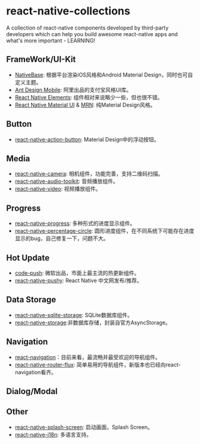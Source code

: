 # react-native-collections
A collection of react-native components developed by third-party developers which can help you build awesome react-native apps and what's more important - LEARNING!

## FrameWork/UI-Kit
* [NativeBase](https://github.com/GeekyAnts/NativeBase): 根据平台渲染iOS风格和Android Material Design，同时也可自定义主题。
* [Ant Design Mobile](https://github.com/ant-design/ant-design-mobile): 阿里出品的支付宝风格UI库。
* [React Native Elements](https://github.com/react-native-training/react-native-elements): 组件相对来说略少一些，但也很不错。
* [React Native Material UI](https://github.com/xotahal/react-native-material-ui) & [MRN](https://github.com/binggg/mrn): 纯Material Design风格。

## Button
* [react-native-action-button](https://github.com/mastermoo/react-native-action-button): Material Design中的浮动按钮。

## Media
* [react-native-camera](https://github.com/react-native-community/react-native-camera): 相机组件，功能完善，支持二维码扫描。
* [react-native-audio-toolkit](https://github.com/futurice/react-native-audio-toolkit): 音频播放组件。
* [react-native-video](https://github.com/react-native-community/react-native-video): 视频播放组件。
## Progress
* [react-native-progress](https://github.com/oblador/react-native-progress): 多种形式的进度显示组件。
* [react-native-percentage-circle](https://github.com/JackPu/react-native-percentage-circle): 圆形进度组件，在不同系统下可能存在进度显示的bug，自己修复一下，问题不大。
## Hot Update
* [code-push](https://github.com/Microsoft/code-push): 微软出品，市面上最主流的热更新组件。
* [react-native-pushy](https://github.com/reactnativecn/react-native-pushy): React Native 中文网发布/推荐。
## Data Storage
* [react-native-sqlite-storage](https://github.com/andpor/react-native-sqlite-storage): SQLite数据库组件。
* [react-native-storage](https://github.com/sunnylqm/react-native-storage):非数据库存储，封装自官方AsyncStorage。
## Navigation
* [react-navigation](https://github.com/react-navigation/react-navigation)：目前来看，最流畅并最受欢迎的导航组件。
* [react-native-router-flux](https://github.com/aksonov/react-native-router-flux): 简单易用的导航组件，新版本也已经向react-navigation看齐。
## Dialog/Modal

## Other
* [react-native-splash-screen](https://github.com/crazycodeboy/react-native-splash-screen): 启动画面，Splash Screen。
* [react-native-i18n](https://github.com/AlexanderZaytsev/react-native-i18n): 多语言支持。


